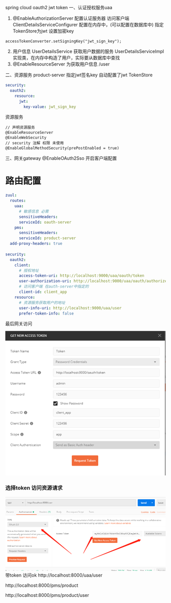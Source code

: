 spring cloud oauth2 jwt token
一、认证授权服务uaa
1.  @EnableAuthorizationServer 配置认证服务器
访问客户端 ClientDetailsServiceConfigurer 配置在内存中，(可以配置在数据库中)
指定TokenStore为jwt
设置加密key
```
accessTokenConverter.setSigningKey("jwt_sign_key");
```


2. 用户信息 UserDetailsService 获取用户数据的服务
UserDetailsServiceImpl 实现类，在内存中构造了用户，实际要从数据库中查找
3. @EnableResourceServer 为获取用户信息 /user

二、资源服务 product-server
指定jwt签名key  自动配置了jwt TokenStore
```yaml
security:
  oauth2:
    resource:
      jwt:
        key-value: jwt_sign_key
```

资源服务
```
// 声明资源服务
@EnableResourceServer
@EnableWebSecurity
// security 注解 权限 未使用
@EnableGlobalMethodSecurity(prePostEnabled = true)
```


三、网关gateway
@EnableOAuth2Sso 开启客户端配置


# 路由配置
```yaml
zuul:
  routes:
    uaa:
      # 敏感信息 必需
      sensitiveHeaders:
      serviceId: oauth-server
    pms:
      sensitiveHeaders:
      serviceId: product-server
  add-proxy-headers: true

security:
  oauth2:
    client:
      # 授权地址
      access-token-uri: http://localhost:9000/uaa/oauth/token
      user-authorization-uri: http://localhost:9000/uaa/oauth/authorize
      # 访问客户端 在auth-server中指定的
      client-id: client_app
    resource:
      # 资源服务获取用户的地址
      user-info-uri: http://localhost:9000/uaa/user
      prefer-token-info: false
```



最后网关访问

![post-man-oauth2](.\oauth2-server\images\post-man-oauth2.png)



###  选择token  访问资源请求
![choose-token](.\oauth2-server\images\choose-token.png)
带token 访问ok
http://localhost:8000/uaa/user

http://localhost:8000/pms/product

http://localhost:8000/pms/product/user
